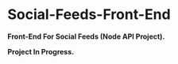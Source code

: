 # Social-Feeds-Front-End 

**Front-End For Social Feeds (Node API Project).** 

**Project In Progress.**
